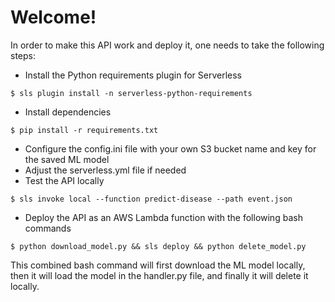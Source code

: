 # Welcome!
 
In order to make this API work and deploy it, one needs to take the following steps:
- Install the Python requirements plugin for Serverless
```
$ sls plugin install -n serverless-python-requirements
```
- Install dependencies
```
$ pip install -r requirements.txt
```
- Configure the config.ini file with your own S3 bucket name and key for the saved ML model
- Adjust the serverless.yml file if needed
- Test the API locally 
```
$ sls invoke local --function predict-disease --path event.json
```
- Deploy the API as an AWS Lambda function with the following bash commands
```
$ python download_model.py && sls deploy && python delete_model.py   
```
This combined bash command will first download the ML model locally,
then it will load the model in the handler.py file, and finally it will delete it locally.
